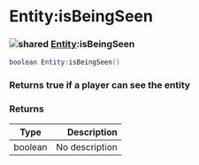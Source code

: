 # Entity:isBeingSeen

### ![shared](../../home/entity/.gitbook/assets/shared.png) [Entity](../../home/entity/home/Entity/):isBeingSeen

```lua
boolean Entity:isBeingSeen()
```

### Returns true if a player can see the entity

### Returns

| Type    |    Description |
| ------- | -------------: |
| boolean | No description |

